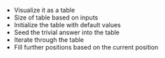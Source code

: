 - Visualize it as a table
- Size of table based on inputs
- Initialize the table with default values
- Seed the trivial answer into the table
- Iterate through the table
- Fill further positions based on the current position